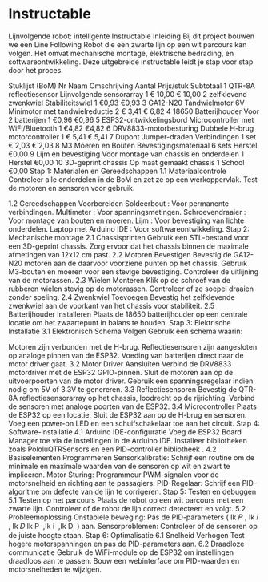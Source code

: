 # Instructable


Lijnvolgende robot: intelligente Instructable
Inleiding
Bij dit project bouwen we een Line Following Robot die een zwarte lijn op een wit parcours kan volgen. Het omvat mechanische montage, elektrische bedrading, en softwareontwikkeling. Deze uitgebreide instructable leidt je stap voor stap door het proces.

Stuklijst (BoM)
Nr	Naam	Omschrijving	Aantal	Prijs/stuk	Subtotaal
1	QTR-8A reflectiesensor	Lijnvolgende sensorarray	1	€ 10,00	€ 10,00
2	zelfklevend zwenkwiel	Stabiliteitswiel	1	€0,93	€0,93
3	GA12-N20 Tandwielmotor	6V Minimotor met tandwielreductie	2	€ 3,41	€ 6,82
4	18650 Batterijhouder	Voor 2 batterijen	1	€0,96	€0,96
5	ESP32-ontwikkelingsbord	Microcontroller met WiFi/Bluetooth	1	€4,82	€4,82
6	DRV8833-motorbesturing	Dubbele H-brug motorcontroller	1	€ 5,41	€ 5,41
7	Dupont Jumper-draden	Verbindingen	1 set	€ 2,03	€ 2,03
8	M3 Moeren en Bouten	Bevestigingsmateriaal	6 sets	Herstel	€0,00
9	Lijm en bevestiging	Voor montage van chassis en onderdelen	1	Herstel	€0,00
10	3D-geprint chassis	Op maat gemaakt chassis	1	School	€0,00
Stap 1: Materialen en Gereedschappen
1.1 Materiaalcontrole
Controleer alle onderdelen in de BoM en zet ze op een werkoppervlak. Test de motoren en sensoren voor gebruik.

1.2 Gereedschappen Voorbereiden
Soldeerbout : Voor permanente verbindingen.
Multimeter : Voor spanningsmetingen.
Schroevendraaier : Voor montage van bouten en moeren.
Lijm : Voor bevestiging van lichte onderdelen.
Laptop met Arduino IDE : Voor softwareontwikkeling.
Stap 2: Mechanische montage
2.1 Chassisprinten
Gebruik een STL-bestand voor een 3D-geprint chassis.
Zorg ervoor dat het chassis binnen de maximale afmetingen van 12x12 cm past.
2.2 Motoren Bevestigen
Bevestig de GA12-N20 motoren aan de daarvoor voorziene punten op het chassis.
Gebruik M3-bouten en moeren voor een stevige bevestiging.
Controleer de uitlijning van de motorassen.
2.3 Wielen Monteren
Klik op de schroef van de rubberen wielen stevig op de motorassen.
Controleer of ze soepel draaien zonder speling.
2.4 Zwenkwiel Toevoegen
Bevestig het zelfklevende zwenkwiel aan de voorkant van het chassis voor stabiliteit.
2.5 Batterijhouder Installeren
Plaats de 18650 batterijhouder op een centrale locatie om het zwaartepunt in balans te houden.
Stap 3: Elektrische Installatie
3.1 Elektronisch Schema Volgen
Gebruik een schema waarin:

Motoren zijn verbonden met de H-brug.
Reflectiesensoren zijn aangesloten op analoge pinnen van de ESP32.
Voeding van batterijen direct naar de motor driver gaat.
3.2 Motor Driver Aansluiten
Verbind de DRV8833 motordriver met de ESP32 GPIO-pinnen.
Sluit de motoren aan op de uitvoerpoorten van de motor driver.
Gebruik een spanningsregelaar indien nodig om 5V of 3.3V te genereren.
3.3 Reflectiesensoren
Bevestig de QTR-8A reflectiesensorarray op het chassis, loodrecht op de rijrichting.
Verbind de sensoren met analoge poorten van de ESP32.
3.4 Microcontroller
Plaats de ESP32 op een locatie.
Sluit de ESP32 aan op de H-brug en sensoren.
Voeg een power-on LED en een schuifschakelaar toe aan het circuit.
Stap 4: Software-installatie
4.1 Arduino IDE-configuratie
Voeg de ESP32 Board Manager toe via de instellingen in de Arduino IDE.
Installeer bibliotheken zoals PololuQTRSensors en een PID-controller bibliotheek .
4.2 Basiselementen Programmeren
Sensorkalibratie:
Schrijf een routine om de minimale en maximale waarden van de sensoren op wit en zwart te impliceren.
Motor Sturing:
Programmeur PWM-signalen voor de motorsnelheid en richting aan te passagiers.
PID-Regelaar:
Schrijf een PID-algoritme om defecte van de lijn te corrigeren.
Stap 5: Testen en debuggen
5.1 Testen op het parcours
Plaats de robot op een wit parcours met een zwarte lijn.
Controleer of de robot de lijn correct detecteert en volgt.
5.2 Probleemoplossing
Onstabiele beweging: Pas de PID-parameters (
Ik
𝑃
,
Ik
𝑖
,
Ik
𝐷
Ik 
P
​
 ,Ik 
i
​
 ,Ik 
D
​
 ) aan.
Sensorproblemen: Controleer of de sensoren op de juiste hoogte staan.
Stap 6: Optimalisatie
6.1 Snelheid Verhogen
Test hogere motorspanningen en pas de PID-parameters aan.
6.2 Draadloze communicatie
Gebruik de WiFi-module op de ESP32 om instellingen draadloos aan te passen.
Bouw een webinterface om PID-waarden en motorsnelheden te wijzigen.
